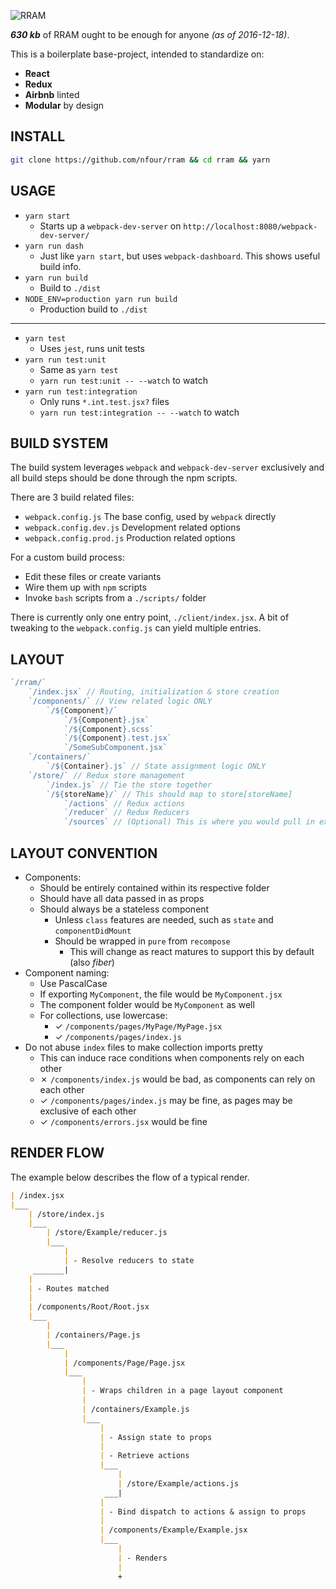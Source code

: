 ![RRAM](http://i.imgur.com/3XyJbkW.png)

**_630 kb_** of RRAM ought to be enough for anyone *(as of 2016-12-18)*.

This is a boilerplate base-project, intended to standardize on:

- **React**
- **Redux**
- **Airbnb** linted
- **Modular** by design

## INSTALL

```bash
git clone https://github.com/nfour/rram && cd rram && yarn
```

## USAGE

- `yarn start`
    - Starts up a `webpack-dev-server` on `http://localhost:8080/webpack-dev-server/`
- `yarn run dash`
    - Just like `yarn start`, but uses `webpack-dashboard`. This shows useful build info.
- `yarn run build`
    - Build to `./dist`
- `NODE_ENV=production yarn run build`
    - Production build to `./dist`

---

- `yarn test`
    - Uses `jest`, runs unit tests
- `yarn run test:unit`
    - Same as `yarn test`
    - `yarn run test:unit -- --watch` to watch
- `yarn run test:integration`
    - Only runs `*.int.test.jsx?` files
    - `yarn run test:integration -- --watch` to watch

## BUILD SYSTEM

The build system leverages `webpack` and `webpack-dev-server` exclusively
and all build steps should be done through the npm scripts.

There are 3 build related files:
- `webpack.config.js` The base config, used by `webpack` directly
- `webpack.config.dev.js` Development related options
- `webpack.config.prod.js` Production related options

For a custom build process:
- Edit these files or create variants
- Wire them up with `npm` scripts
- Invoke `bash` scripts from a `./scripts/` folder

There is currently only one entry point, `./client/index.jsx`. A bit of tweaking
to the `webpack.config.js` can yield multiple entries.

## LAYOUT
```js
`/rram/`
    `/index.jsx` // Routing, initialization & store creation
    `/components/` // View related logic ONLY
        `/${Component}/`
            `/${Component}.jsx`
            `/${Component}.scss`
            `/${Component}.test.jsx`
            `/SomeSubComponent.jsx`
    `/containers/`
        `/${Container}.js` // State assignment logic ONLY
    `/store/` // Redux store management
        `/index.js` // Tie the store together
        `/${storeName}/` // This should map to store[storeName]
            `/actions` // Redux actions
            `/reducer` // Redux Reducers
            `/sources` // (Optional) This is where you would pull in external data
```

## LAYOUT CONVENTION

- Components:
    - Should be entirely contained within its respective folder
    - Should have all data passed in as props
    - Should always be a stateless component
        - Unless `class` features are needed, such as `state` and `componentDidMount`
        - Should be wrapped in `pure` from `recompose`
            - This will change as react matures to support this by default (also _fiber_)
- Component naming:
    - Use PascalCase
    - If exporting `MyComponent`, the file would be `MyComponent.jsx`
    - The component folder would be `MyComponent` as well
    - For collections, use lowercase:
        - ✓ `/components/pages/MyPage/MyPage.jsx`
        - ✓ `/components/pages/index.js`
- Do not abuse `index` files to make collection imports pretty
    - This can induce race conditions when components rely on each other
    - ✗ `/components/index.js` would be bad, as components can rely on each other
    - ✓ `/components/pages/index.js` may be fine, as pages may be exclusive of each other
    - ✓ `/components/errors.jsx` would be fine

## RENDER FLOW

The example below describes the flow of a typical render.


```md
| /index.jsx
|___
    | /store/index.js
    |___
        | /store/Example/reducer.js
        |___
            |
            | - Resolve reducers to state
     _______|
    |
    | - Routes matched
    |
    | /components/Root/Root.jsx
    |___
        |
        | /containers/Page.js
        |___
            |
            | /components/Page/Page.jsx
            |___
                |
                | - Wraps children in a page layout component
                |
                | /containers/Example.js
                |___
                    |
                    | - Assign state to props
                    |
                    | - Retrieve actions
                    |___
                        |
                        | /store/Example/actions.js
                     ___|
                    |
                    | - Bind dispatch to actions & assign to props
                    |
                    | /components/Example/Example.jsx
                    |___
                        |
                        | - Renders
                        |
                        +
```
